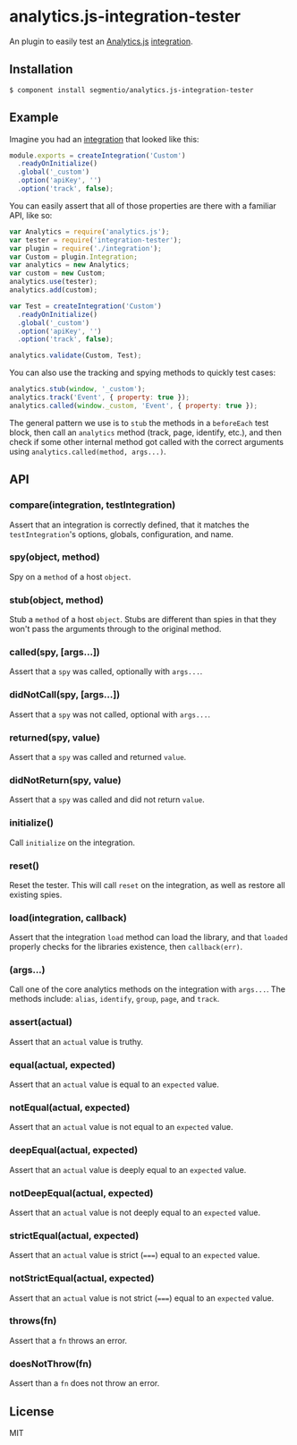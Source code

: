 
# analytics.js-integration-tester

  An plugin to easily test an [Analytics.js](https://github.com/segmentio/analytics.js) [integration](https://github.com/segmentio/analytics.js-integration).

## Installation

    $ component install segmentio/analytics.js-integration-tester

## Example

  Imagine you had an [integration](https://github.com/segmentio/analytics.js-integration) that looked like this:

```js
module.exports = createIntegration('Custom')
  .readyOnInitialize()
  .global('_custom')
  .option('apiKey', '')
  .option('track', false);
```
  
  You can easily assert that all of those properties are there with a familiar API, like so:

```js
var Analytics = require('analytics.js');
var tester = require('integration-tester');
var plugin = require('./integration');
var Custom = plugin.Integration;
var analytics = new Analytics;
var custom = new Custom;
analytics.use(tester);
analytics.add(custom);

var Test = createIntegration('Custom')
  .readyOnInitialize()
  .global('_custom')
  .option('apiKey', '')
  .option('track', false);

analytics.validate(Custom, Test);
```

  You can also use the tracking and spying methods to quickly test cases:

```js
analytics.stub(window, '_custom');
analytics.track('Event', { property: true });
analytics.called(window._custom, 'Event', { property: true });
```

  The general pattern we use is to `stub` the methods in a `beforeEach` test block, then call an `analytics` method (track, page, identify, etc.), and then check if some other internal method got called with the correct arguments using `analytics.called(method, args...)`.

## API

### compare(integration, testIntegration)

  Assert that an integration is correctly defined, that it matches the `testIntegration`'s options, globals, configuration, and name.

### spy(object, method)
 
  Spy on a `method` of a host `object`.

### stub(object, method)
 
  Stub a `method` of a host `object`. Stubs are different than spies in that they won't pass the arguments through to the original method.

### called(spy, [args...])

  Assert that a `spy` was called, optionally with `args...`.

### didNotCall(spy, [args...])

  Assert that a `spy` was not called, optional with `args...`.

### returned(spy, value)

  Assert that a `spy` was called and returned `value`.

### didNotReturn(spy, value)

  Assert that a `spy` was called and did not return `value`.

### initialize()

  Call `initialize` on the integration.

### reset()
  
  Reset the tester. This will call `reset` on the integration, as well as restore all existing spies.

### load(integration, callback)

  Assert that the integration `load` method can load the library, and that `loaded` properly checks for the libraries existence, then `callback(err)`.

### <method>(args...)
 
  Call one of the core analytics methods on the integration with `args...`. The methods include: `alias`, `identify`, `group`, `page`, and `track`.

### assert(actual)

  Assert that an `actual` value is truthy.

### equal(actual, expected)

  Assert that an `actual` value is equal to an `expected` value.

### notEqual(actual, expected)

  Assert that an `actual` value is not equal to an `expected` value.

### deepEqual(actual, expected)

  Assert that an `actual` value is deeply equal to an `expected` value.

### notDeepEqual(actual, expected)

  Assert that an `actual` value is not deeply equal to an `expected` value.

### strictEqual(actual, expected)

  Assert that an `actual` value is strict (`===`) equal to an `expected` value.

### notStrictEqual(actual, expected)

  Assert that an `actual` value is not strict (`===`) equal to an `expected` value.

### throws(fn)

  Assert that a `fn` throws an error.

### doesNotThrow(fn)

  Assert than a `fn` does not throw an error.
 
## License

  MIT
